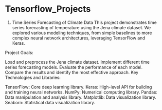 # Tensorflow_Projects

1. Time Series Forecasting of Climate Data
This project demonstrates time series forecasting of temperature using the Jena climate dataset. We explored various modeling techniques, from simple baselines to more complex neural network architectures, leveraging TensorFlow and Keras.

Project Goals:

Load and preprocess the Jena climate dataset.
Implement different time series forecasting models.
Evaluate the performance of each model.
Compare the results and identify the most effective approach.
Key Technologies and Libraries:

TensorFlow: Core deep learning library.
Keras: High-level API for building and training neural networks.
NumPy: Numerical computing library.
Pandas: Data manipulation and analysis library.
Matplotlib: Data visualization library.
Seaborn: Statistical data visualization library.
